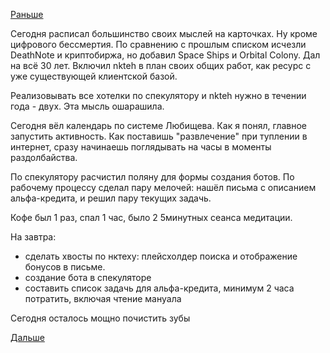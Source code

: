 [Раньше](2018.04.02.md)

Сегодня расписал большинство своих мыслей на карточках. Ну кроме цифрового бессмертия.
По сравнению с прошлым списком исчезли DeathNote и криптобиржа, но добавил Space Ships и Orbital Colony. Дал на всё 30 лет. Включил nkteh в план своих общих работ, как ресурс с уже существующей клиентской базой.

Реализовывать все хотелки по спекулятору и nkteh нужно в течении года - двух. Эта мысль ошарашила.

Сегодня вёл календарь по системе Любищева. Как я понял, главное запустить активность. Как поставишь "развлечение" при туплении в интернет, сразу начинаешь поглядывать на часы в моменты раздолбайства.

По спекулятору расчистил поляну для формы создания ботов.
По рабочему процессу сделал пару мелочей: нашёл письма с описанием альфа-кредита, и решил пару текущих задачь.

Кофе был 1 раз, спал 1 час, было 2 5минутных сеанса медитации.

На завтра:
  - сделать хвосты по нктеху: плейсхолдер поиска и отображение бонусов в письме.
  - создание бота в спекуляторе
  - составить список задачь для альфа-кредита, минимум 2 часа потратить, включая чтение мануала

Сегодня осталось мощно почистить зубы

[Дальше](2018.04.04.md)